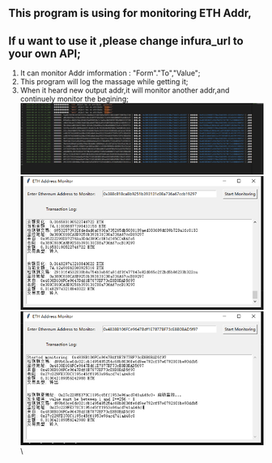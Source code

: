 ## This program is using for monitoring ETH Addr,
## If u want to use it ,please change infura_url to your own API;
1. It can monitor Addr imformation : "Form"."To","Value";
2. This program will log the massage while getting it;
3. When it heard new output addr,it will monitor another addr,and continuely monitor the begining;
![image](https://github.com/BTC-Miles/ETH-Monitor-Addr/blob/main/image/1.png)\
![image](https://github.com/BTC-Miles/ETH-Monitor-Addr/blob/main/image/3.png)\
![image](https://github.com/BTC-Miles/ETH-Monitor-Addr/blob/main/image/2.png)\

